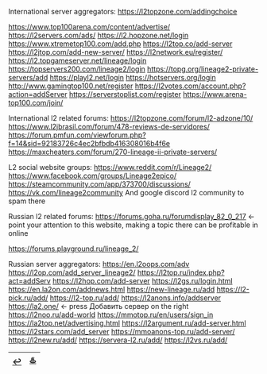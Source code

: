 

International server aggregators:
https://l2topzone.com/addingchoice

https://www.top100arena.com/content/advertise/
https://l2servers.com/ads/
https://l2.hopzone.net/login
https://www.xtremetop100.com/add.php
https://l2top.co/add-server
https://l2jtop.com/add-new-server/
https://l2network.eu/register/
https://l2.topgameserver.net/lineage/login
https://topservers200.com/lineage2/login
https://topg.org/lineage2-private-servers/add
https://playl2.net/login
https://hotservers.org/login
http://www.gamingtop100.net/register
https://l2votes.com/account.php?action=addServer
https://serverstoplist.com/register
https://www.arena-top100.com/join/


International l2 related forums:
https://l2topzone.com/forum/l2-adzone/10/
https://www.l2jbrasil.com/forum/478-reviews-de-servidores/
https://forum.pmfun.com/viewforum.php?f=14&sid=92183726c4ec2bfbdb416308016b4f6e
https://maxcheaters.com/forum/270-lineage-ii-private-servers/

 

L2 social website groups:
https://www.reddit.com/r/Lineage2/
https://www.facebook.com/groups/Lineage2epico/
https://steamcommunity.com/app/373700/discussions/
https://vk.com/lineage2community
And google discord l2 community to spam there


Russian l2 related forums:
https://forums.goha.ru/forumdisplay_82_0_217 <- point your attention to this website, making a topic there can be profitable in online

https://forums.playground.ru/lineage_2/


Russian server aggregators:
https://en.l2oops.com/adv
https://l2op.com/add_server_lineage2/
https://l2top.ru/index.php?act=addServ
https://l2hop.com/add-server
https://l2gs.ru/login.html
https://en.la2on.com/addnews.html
https://new-lineage.ru/add
https://l2-pick.ru/add/
https://l2-top.ru/add/
https://l2anons.info/addserver
https://la2.one/ <- press Добавить сервер on the right
https://l2noo.ru/add-world
https://mmotop.ru/en/users/sign_in
https://la2top.net/advertising.html
https://l2argument.ru/add-server.html
https://l2stars.com/add_server
https://mmoanons-top.ru/add-server/
https://l2new.ru/add/
https://servera-l2.ru/add/
https://l2vs.ru/add/

|[↩️](header.md)|[♨️](cooperation.md)|
|:---:|:---:|
